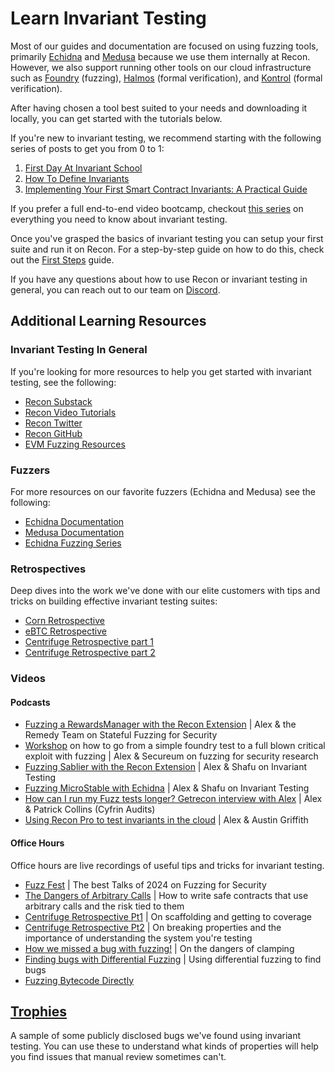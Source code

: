 # Learn Invariant Testing

Most of our guides and documentation are focused on using fuzzing tools, primarily [Echidna](https://github.com/crytic/echidna) and [Medusa](https://github.com/crytic/medusa) because we use them internally at Recon. However, we also support running other tools on our cloud infrastructure such as [Foundry](https://github.com/foundry-rs/foundry) (fuzzing), [Halmos](https://github.com/a16z/halmos) (formal verification), and [Kontrol](https://github.com/runtimeverification/kontrol) (formal verification). 

After having chosen a tool best suited to your needs and downloading it locally, you can get started with the tutorials below.

If you're new to invariant testing, we recommend starting with the following series of posts to get you from 0 to 1: 

1. [First Day At Invariant School](https://getrecon.substack.com/p/first-day-at-invariant-school?r=34r2zr)
2. [How To Define Invariants](https://getrecon.substack.com/p/how-to-define-invariants?r=34r2zr)
3. [Implementing Your First Smart Contract Invariants: A Practical Guide](https://getrecon.substack.com/p/implementing-your-first-few-invariants?r=34r2zr)

If you prefer a full end-to-end video bootcamp, checkout [this series](https://getrecon.xyz/bootcamp) on everything you need to know about invariant testing.

Once you've grasped the basics of invariant testing you can setup your first suite and run it on Recon. For a step-by-step guide on how to do this, check out the [First Steps](../writing_invariant_tests/first_steps.md) guide.

<!-- or use the documentation in the _Using Recon_ section to help guide you.  -->

If you have any questions about how to use Recon or invariant testing in general, you can reach out to our team on [Discord](https://discord.gg/aCZrCBZdFd).

## Additional Learning Resources

### Invariant Testing In General
If you're looking for more resources to help you get started with invariant testing, see the following: 

- [Recon Substack](https://getrecon.substack.com)
- [Recon Video Tutorials](https://getrecon.xyz/media)
- [Recon Twitter](https://x.com/getrecon)
- [Recon GitHub](https://github.com/Recon-Fuzz)
- [EVM Fuzzing Resources](https://github.com/perimetersec/evm-fuzzing-resources)

### Fuzzers
For more resources on our favorite fuzzers (Echidna and Medusa) see the following: 

- [Echidna Documentation](https://secure-contracts.com/program-analysis/echidna/index.html)
- [Medusa Documentation](https://secure-contracts.com/program-analysis/medusa/docs/src/index.html)
- [Echidna Fuzzing Series](https://youtube.com/playlist?list=PLciHOL_J7Iwqdja9UH4ZzE8dP1IxtsBXI&si=Mar9xYrg4Ie-vc_0)



### Retrospectives

Deep dives into the work we've done with our elite customers with tips and tricks on building effective invariant testing suites:

- [Corn Retrospective](https://getrecon.substack.com/p/corn-engagement-retrospective)
- [eBTC Retrospective](https://getrecon.substack.com/p/ebtc-retrospective)
- [Centrifuge Retrospective part 1](https://getrecon.substack.com/p/lessons-learned-from-fuzzing-centrifuge)
- [Centrifuge Retrospective part 2](https://getrecon.substack.com/p/lessons-learned-from-fuzzing-centrifuge-059)


### Videos

#### Podcasts
- [Fuzzing a RewardsManager with the Recon Extension](https://www.youtube.com/watch?v=-d2rLOQB3l0) | Alex & the Remedy Team on Stateful Fuzzing for Security
- [Workshop](https://www.youtube.com/embed/3A7aa5B8aak) on how to go from a simple foundry test to a full blown critical exploit with fuzzing | Alex & Secureum on fuzzing for security research
- [Fuzzing Sablier with the Recon Extension](https://www.youtube.com/watch?v=Sl2rz-y8_xg) | Alex & Shafu on Invariant Testing
- [Fuzzing MicroStable with Echidna](https://www.youtube.com/watch?v=WYqyZG8itb0) | Alex & Shafu on Invariant Testing
- [How can I run my Fuzz tests longer? Getrecon interview with Alex](https://www.youtube.com/watch?v=K6_SJ-39Sdc) | Alex & Patrick Collins (Cyfrin Audits)
- [Using Recon Pro to test invariants in the cloud](https://www.youtube.com/watch?v=cUAgLUra3Zw) | Alex & Austin Griffith

#### Office Hours
Office hours are live recordings of useful tips and tricks for invariant testing. 

- [Fuzz Fest](https://www.youtube.com/watch?v=Cqmu-mhSLt8) | The best Talks of 2024 on Fuzzing for Security
- [The Dangers of Arbitrary Calls](https://www.youtube.com/watch?v=8-qWL2Dcgpc) | How to write safe contracts that use arbitrary calls and the risk tied to them
- [Centrifuge Retrospective Pt1](https://www.youtube.com/watch?v=AT3fMhPDZFU) | On scaffolding and getting to coverage
- [Centrifuge Retrospective Pt2](https://www.youtube.com/watch?v=eBVp6WyEIx4) | On breaking properties and the importance of understanding the system you're testing
- [How we missed a bug with fuzzing!](https://www.youtube.com/watch?v=fXG2JwvoFZ0&t=8s) | On the dangers of clamping
- [Finding bugs with Differential Fuzzing](https://www.youtube.com/watch?v=AMCN1HP84BQ) | Using differential fuzzing to find bugs
- [Fuzzing Bytecode Directly](https://www.youtube.com/watch?v=RWvA9myV_LQ)

## <a href="https://getrecon.xyz/#trophies" target="_blank" rel="noopener noreferrer">Trophies</a>

A sample of some publicly disclosed bugs we've found using invariant testing. You can use these to understand what kinds of properties will help you find issues that manual review sometimes can't.

